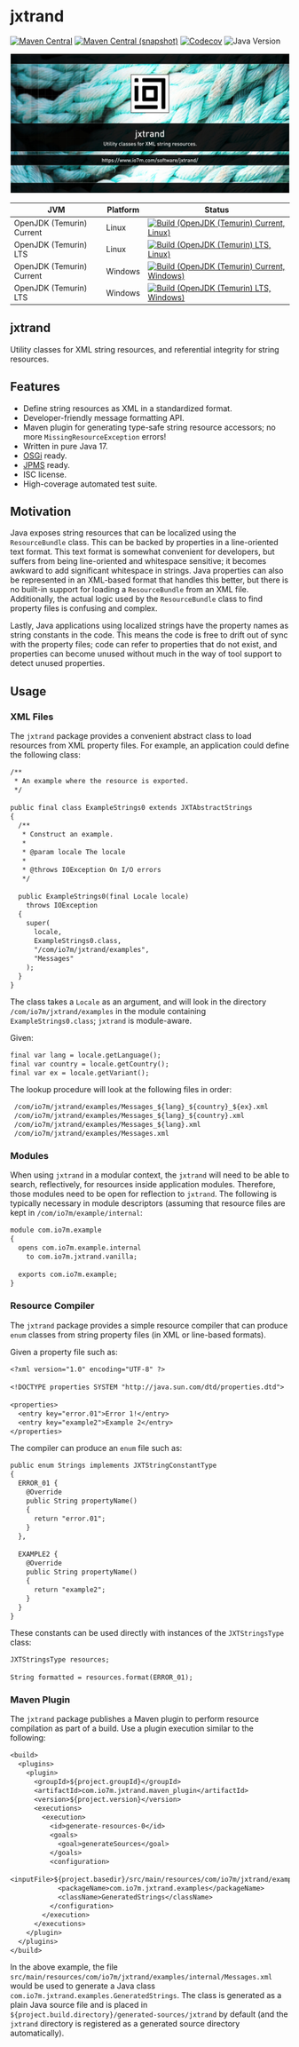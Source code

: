 jxtrand
===

[![Maven Central](https://img.shields.io/maven-central/v/com.io7m.jxtrand/com.io7m.jxtrand.svg?style=flat-square)](http://search.maven.org/#search%7Cga%7C1%7Cg%3A%22com.io7m.jxtrand%22)
[![Maven Central (snapshot)](https://img.shields.io/nexus/s/com.io7m.jxtrand/com.io7m.jxtrand?server=https%3A%2F%2Fs01.oss.sonatype.org&style=flat-square)](https://s01.oss.sonatype.org/content/repositories/snapshots/com/io7m/jxtrand/)
[![Codecov](https://img.shields.io/codecov/c/github/io7m-com/jxtrand.svg?style=flat-square)](https://codecov.io/gh/io7m-com/jxtrand)
![Java Version](https://img.shields.io/badge/17-java?label=java&color=e65cc3)

![com.io7m.jxtrand](./src/site/resources/jxtrand.jpg?raw=true)

| JVM | Platform | Status |
|-----|----------|--------|
| OpenJDK (Temurin) Current | Linux | [![Build (OpenJDK (Temurin) Current, Linux)](https://img.shields.io/github/actions/workflow/status/io7m-com/jxtrand/main.linux.temurin.current.yml)](https://www.github.com/io7m-com/jxtrand/actions?query=workflow%3Amain.linux.temurin.current)|
| OpenJDK (Temurin) LTS | Linux | [![Build (OpenJDK (Temurin) LTS, Linux)](https://img.shields.io/github/actions/workflow/status/io7m-com/jxtrand/main.linux.temurin.lts.yml)](https://www.github.com/io7m-com/jxtrand/actions?query=workflow%3Amain.linux.temurin.lts)|
| OpenJDK (Temurin) Current | Windows | [![Build (OpenJDK (Temurin) Current, Windows)](https://img.shields.io/github/actions/workflow/status/io7m-com/jxtrand/main.windows.temurin.current.yml)](https://www.github.com/io7m-com/jxtrand/actions?query=workflow%3Amain.windows.temurin.current)|
| OpenJDK (Temurin) LTS | Windows | [![Build (OpenJDK (Temurin) LTS, Windows)](https://img.shields.io/github/actions/workflow/status/io7m-com/jxtrand/main.windows.temurin.lts.yml)](https://www.github.com/io7m-com/jxtrand/actions?query=workflow%3Amain.windows.temurin.lts)|

## jxtrand

Utility classes for XML string resources, and referential integrity for
string resources.

## Features

* Define string resources as XML in a standardized format.
* Developer-friendly message formatting API.
* Maven plugin for generating type-safe string resource accessors; no more `MissingResourceException` errors!
* Written in pure Java 17.
* [OSGi](https://www.osgi.org/) ready.
* [JPMS](https://en.wikipedia.org/wiki/Java_Platform_Module_System) ready.
* ISC license.
* High-coverage automated test suite.

## Motivation

Java exposes string resources that can be localized using the `ResourceBundle`
class. This can be backed by properties in a line-oriented text format. This
text format is somewhat convenient for developers, but suffers from being
line-oriented and whitespace sensitive; it becomes awkward to add significant
whitespace in strings. Java properties can also be represented in an XML-based
format that handles this better, but there is no built-in support for
loading a `ResourceBundle` from an XML file. Additionally, the actual logic
used by the `ResourceBundle` class to find property files is confusing and
complex.

Lastly, Java applications using localized strings have the property names
as string constants in the code. This means the code is free to drift out
of sync with the property files; code can refer to properties that do not
exist, and properties can become unused without much in the way of tool support
to detect unused properties.

## Usage

### XML Files

The `jxtrand` package provides a convenient abstract class to load resources
from XML property files. For example, an application could define the following
class:

```
/**
 * An example where the resource is exported.
 */

public final class ExampleStrings0 extends JXTAbstractStrings
{
  /**
   * Construct an example.
   *
   * @param locale The locale
   *
   * @throws IOException On I/O errors
   */

  public ExampleStrings0(final Locale locale)
    throws IOException
  {
    super(
      locale,
      ExampleStrings0.class,
      "/com/io7m/jxtrand/examples",
      "Messages"
    );
  }
}
```

The class takes a `Locale` as an argument, and will look in the directory
`/com/io7m/jxtrand/examples` in the module containing `ExampleStrings0.class`;
`jxtrand` is module-aware.

Given:

```
final var lang = locale.getLanguage();
final var country = locale.getCountry();
final var ex = locale.getVariant();
```

The lookup procedure will look at the following files in order:

```
 /com/io7m/jxtrand/examples/Messages_${lang}_${country}_${ex}.xml
 /com/io7m/jxtrand/examples/Messages_${lang}_${country}.xml
 /com/io7m/jxtrand/examples/Messages_${lang}.xml
 /com/io7m/jxtrand/examples/Messages.xml
```

### Modules

When using `jxtrand` in a modular context, the `jxtrand` will need to be
able to search, reflectively, for resources inside application modules.
Therefore, those modules need to be open for reflection to `jxtrand`. The
following is typically necessary in module descriptors (assuming that
resource files are kept in `/com/io7m/example/internal`:

```
module com.io7m.example
{
  opens com.io7m.example.internal
    to com.io7m.jxtrand.vanilla;

  exports com.io7m.example;
}
```

### Resource Compiler

The `jxtrand` package provides a simple resource compiler that can produce
`enum` classes from string property files (in XML or line-based formats).

Given a property file such as:

```
<?xml version="1.0" encoding="UTF-8" ?>

<!DOCTYPE properties SYSTEM "http://java.sun.com/dtd/properties.dtd">

<properties>
  <entry key="error.01">Error 1!</entry>
  <entry key="example2">Example 2</entry>
</properties>
```

The compiler can produce an `enum` file such as:

```
public enum Strings implements JXTStringConstantType
{
  ERROR_01 {
    @Override
    public String propertyName()
    {
      return "error.01";
    }
  },

  EXAMPLE2 {
    @Override
    public String propertyName()
    {
      return "example2";
    }
  }
}
```

These constants can be used directly with instances of the `JXTStringsType`
class:


```
JXTStringsType resources;

String formatted = resources.format(ERROR_01);
```

### Maven Plugin

The `jxtrand` package publishes a Maven plugin to perform resource compilation
as part of a build. Use a plugin execution similar to the following:

```
<build>
  <plugins>
    <plugin>
      <groupId>${project.groupId}</groupId>
      <artifactId>com.io7m.jxtrand.maven_plugin</artifactId>
      <version>${project.version}</version>
      <executions>
        <execution>
          <id>generate-resources-0</id>
          <goals>
            <goal>generateSources</goal>
          </goals>
          <configuration>
            <inputFile>${project.basedir}/src/main/resources/com/io7m/jxtrand/examples/internal/Messages.xml</inputFile>
            <packageName>com.io7m.jxtrand.examples</packageName>
            <className>GeneratedStrings</className>
          </configuration>
        </execution>
      </executions>
    </plugin>
  </plugins>
</build>
```

In the above example, the file `src/main/resources/com/io7m/jxtrand/examples/internal/Messages.xml`
would be used to generate a Java class `com.io7m.jxtrand.examples.GeneratedStrings`. The
class is generated as a plain Java source file and is placed in
`${project.build.directory}/generated-sources/jxtrand` by default
(and the `jxtrand` directory is registered as a generated source directory
automatically).

